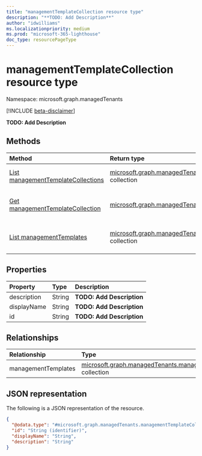 ```yaml
---
title: "managementTemplateCollection resource type"
description: "**TODO: Add Description**"
author: "idwilliams"
ms.localizationpriority: medium
ms.prod: "microsoft-365-lighthouse"
doc_type: resourcePageType
---
```


# managementTemplateCollection resource type

Namespace: microsoft.graph.managedTenants

[!INCLUDE [beta-disclaimer](../../includes/beta-disclaimer.md)]

**TODO: Add Description**


## Methods
|Method|Return type|Description|
|:---|:---|:---|
|[List managementTemplateCollections](../api/managedtenants-managedtenant-list-managementtemplatecollections.md)|[microsoft.graph.managedTenants.managementTemplateCollection](../resources/managedtenants-managementtemplatecollection.md) collection|Get a list of the [managementTemplateCollection](../resources/managedtenants-managementtemplatecollection.md) objects and their properties.|
|[Get managementTemplateCollection](../api/managedtenants-managementtemplatecollection-get.md)|[microsoft.graph.managedTenants.managementTemplateCollection](../resources/managedtenants-managementtemplatecollection.md)|Read the properties and relationships of a [managementTemplateCollection](../resources/managedtenants-managementtemplatecollection.md) object.|
|[List managementTemplates](../api/managedtenants-managementtemplatecollection-list-managementtemplates.md)|[microsoft.graph.managedTenants.managementTemplate](../resources/managedtenants-managementtemplate.md) collection|Get the managementTemplate resources from the managementTemplates navigation property.|

## Properties
|Property|Type|Description|
|:---|:---|:---|
|description|String|**TODO: Add Description**|
|displayName|String|**TODO: Add Description**|
|id|String|**TODO: Add Description**|

## Relationships
|Relationship|Type|Description|
|:---|:---|:---|
|managementTemplates|[microsoft.graph.managedTenants.managementTemplate](../resources/managedtenants-managementtemplate.md) collection|**TODO: Add Description**|

## JSON representation
The following is a JSON representation of the resource.
<!-- {
  "blockType": "resource",
  "keyProperty": "id",
  "@odata.type": "microsoft.graph.managedTenants.managementTemplateCollection",
  "baseType": "microsoft.graph.entity",
  "openType": false
}
-->
``` json
{
  "@odata.type": "#microsoft.graph.managedTenants.managementTemplateCollection",
  "id": "String (identifier)",
  "displayName": "String",
  "description": "String"
}
```
